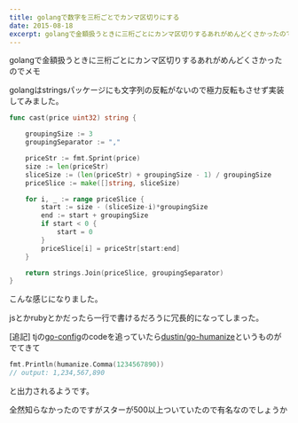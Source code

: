 ```yaml
---
title: golangで数字を三桁ごとでカンマ区切りにする
date: 2015-08-18
excerpt: golangで金額扱うときに三桁ごとにカンマ区切りするあれがめんどくさかったのでメモgolangはstringsパッケージにも文字列の反転がないので極力反転もさせず実装してみました。
---
```


golangで金額扱うときに三桁ごとにカンマ区切りするあれがめんどくさかったのでメモ

golangはstringsパッケージにも文字列の反転がないので極力反転もさせず実装してみました。

```go
func cast(price uint32) string {

	groupingSize := 3
	groupingSeparator := ","

	priceStr := fmt.Sprint(price)
	size := len(priceStr)
	sliceSize := (len(priceStr) + groupingSize - 1) / groupingSize
	priceSlice := make([]string, sliceSize)

	for i, _ := range priceSlice {
		start := size - (sliceSize-i)*groupingSize
		end := start + groupingSize
		if start < 0 {
			start = 0
		}
		priceSlice[i] = priceStr[start:end]
	}

	return strings.Join(priceSlice, groupingSeparator)
}
```

こんな感じになりました。

jsとかrubyとかだったら一行で書けるだろうに冗長的になってしまった。


[追記]
tjの[go-config](https://github.com/tj/go-config)のcodeを追っていたら[dustin/go-humanize](https://github.com/dustin/go-humanize)というものがでてきて

```go
fmt.Println(humanize.Comma(1234567890))
// output: 1,234,567,890
```
と出力されるようです。

全然知らなかったのですがスターが500以上ついていたので有名なのでしょうか
